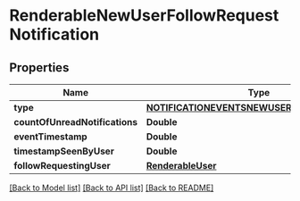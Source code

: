 # RenderableNewUserFollowRequestNotification

## Properties
Name | Type | Description | Notes
------------ | ------------- | ------------- | -------------
**type** | [**NOTIFICATIONEVENTSNEWUSERFOLLOWREQUEST**](NOTIFICATIONEVENTSNEWUSERFOLLOWREQUEST.md) |  | 
**countOfUnreadNotifications** | **Double** |  | 
**eventTimestamp** | **Double** |  | 
**timestampSeenByUser** | **Double** |  | [optional] 
**followRequestingUser** | [**RenderableUser**](RenderableUser.md) |  | 

[[Back to Model list]](../README.md#documentation-for-models) [[Back to API list]](../README.md#documentation-for-api-endpoints) [[Back to README]](../README.md)


